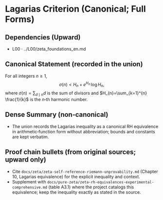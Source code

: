# Lagarias Criterion (Canonical; Full Forms)

## Dependencies (Upward)
- L00 · ../L00/zeta_foundations_en.md

## Canonical Statement (recorded in the union)
For all integers $n \ge 1$,
$$
\sigma(n) < H_{n} + e^{H_{n}}\,\log H_{n},
$$
where $\sigma(n)=\sum_{d\mid n} d$ is the sum of divisors and $H_{n}=\sum_{k=1}^{n} \frac{1}{k}$ is the $n$‑th harmonic number.

## Dense Summary (non‑canonical)
- The union records the Lagarias inequality as a canonical RH equivalence in arithmetic‑function form without abbreviation; bounds and constants are kept verbatim.

## Proof chain bullets (from original sources; upward only)
- Cite `docs/zeta/zeta-self-reference-riemann-unprovability.md` (Chapter 10, Lagarias equivalence) for the explicit inequality and context.
- Supplement with `docs/pure-zeta/zeta-rh-equivalences-experimental-comprehensive.md` (table A3.1) where the project catalogs this equivalence; keep the inequality exactly as stated in the source.
